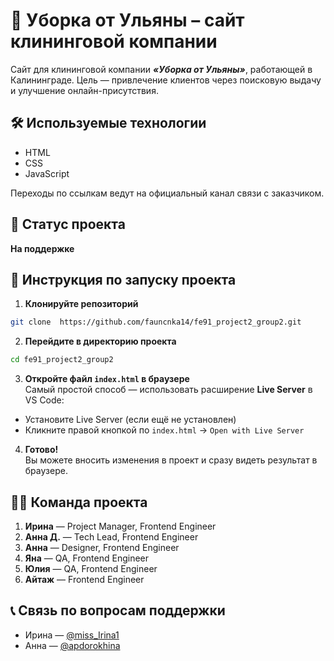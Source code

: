 # 🧼 Уборка от Ульяны – сайт клининговой компании

Cайт для клининговой компании ***«Уборка от Ульяны»***, работающей в Калининграде. Цель — привлечение клиентов через поисковую выдачу и улучшение онлайн-присутствия.

## 🛠️ Используемые технологии
- HTML  
- CSS  
- JavaScript

Переходы по ссылкам ведут на официальный канал связи с заказчиком.

## 📌 Статус проекта  
**На поддержке**

## 🚀 Инструкция по запуску проекта

1. **Клонируйте репозиторий**
```bash
git clone  https://github.com/fauncnka14/fe91_project2_group2.git
```

2. **Перейдите в директорию проекта**
```bash
cd fe91_project2_group2
```

3. **Откройте файл `index.html` в браузере**  
Самый простой способ — использовать расширение **Live Server** в VS Code:
- Установите Live Server (если ещё не установлен)
- Кликните правой кнопкой по `index.html` → `Open with Live Server`

4. **Готово!**  
Вы можете вносить изменения в проект и сразу видеть результат в браузере.

## 👩‍💻 Команда проекта
1. **Ирина** — Project Manager, Frontend Engineer  
2. **Анна Д.** — Tech Lead, Frontend Engineer  
3. **Анна** — Designer, Frontend Engineer  
4. **Яна** — QA, Frontend Engineer  
5. **Юлия** — QA, Frontend Engineer  
6. **Айтаж** — Frontend Engineer

## 📞 Связь по вопросам поддержки
- Ирина — [@miss_Irina1](https://t.me/miss_Irina1)  
- Анна — [@apdorokhina](https://t.me/apdorokhina)
